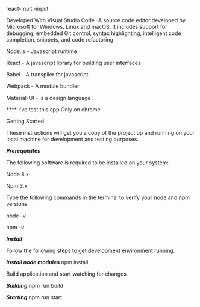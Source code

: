 react-multi-input

Developed With Visual Studio Code -A source code editor developed by Microsoft for Windows, Linux and macOS. 
It includes support for debugging, embedded Git control, syntax highlighting, intelligent code completion, snippets, and code refactoring

Node.js - Javascript runtime

React - A javascript library for building user interfaces

Babel - A transpiler for javascript

Webpack - A module bundler

Material-UI - is a design language .

**** I've test this app Only on chrome 

Getting Started

These instructions will get you a copy of the project up and running on your local machine for development and testing purposes.

*****Prerequisites*****

The following software is required to be installed on your system:

Node 8.x

Npm 3.x

Type the following commands in the terminal to verify your node and npm versions

node -v

npm -v

*****Install*****

Follow the following steps to get development environment running.

***Install node modules***
npm install


Build application and start watching for changes

***Building***
npm run build

***Starting***
npm run start